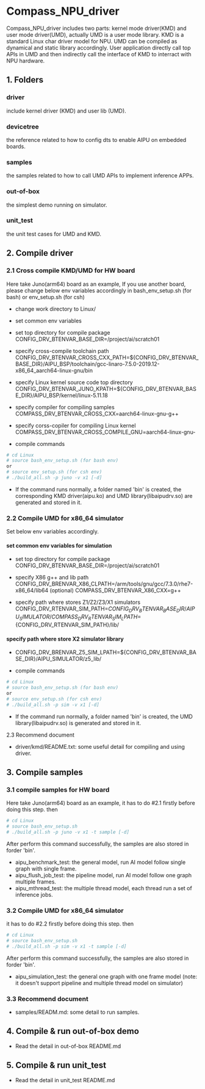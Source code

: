 # Compass_NPU_driver
Compass_NPU_driver includes two parts: kernel mode driver(KMD) and user mode driver(UMD), actually UMD is a user mode library. KMD is a standard Linux char driver model for NPU. UMD can be compiled as dynamical and static library accordingly. User application directly call top APIs in UMD and then indirectly call the interface of KMD to interract with NPU hardware.

## 1. Folders
### driver
include kernel driver (KMD) and user lib (UMD).
### devicetree
the reference related to how to config dts to enable AIPU on embedded boards.
### samples
the samples related to how to call UMD APIs to implement inference APPs.
### out-of-box
the simplest demo running on simulator.
### unit_test
the unit test cases for UMD and KMD.

## 2. Compile driver

### 2.1 Cross compile KMD/UMD for HW board
Here take Juno(arm64) board as an example, If you use another board, please change below env variables accordingly in bash_env_setup.sh (for bash) or env_setup.sh (for csh)

- change work directory to Linux/

- set common env variables

- set top directory for compile package
CONFIG_DRV_BTENVAR_BASE_DIR=/project/ai/scratch01

- specify cross-compile toolchain path
CONFIG_DRV_BTENVAR_CROSS_CXX_PATH=${CONFIG_DRV_BTENVAR_BASE_DIR}/AIPU_BSP/toolchain/gcc-linaro-7.5.0-2019.12-x86_64_aarch64-linux-gnu/bin

- specify Linux kernel source code top directory
CONFIG_DRV_BTENVAR_JUNO_KPATH=${CONFIG_DRV_BTENVAR_BASE_DIR}/AIPU_BSP/kernel/linux-5.11.18

- specify compiler for compiling samples
COMPASS_DRV_BTENVAR_CROSS_CXX=aarch64-linux-gnu-g++

- specify corss-copiler for compiling Linux kernel
COMPASS_DRV_BTENVAR_CROSS_COMPILE_GNU=aarch64-linux-gnu-

- compile commands

```bash
# cd Linux
# source bash_env_setup.sh (for bash env)
or
# source env_setup.sh (for csh env)
# ./build_all.sh -p juno -v x1 [-d]
```

- If the command runs normally, a folder named 'bin' is created, the corresponding KMD driver(aipu.ko) and UMD library(libaipudrv.so) are generated and stored in it.

### 2.2 Compile UMD for x86_64 simulator
Set below env variables accordingly.

#### set common env variables for simulation

- set top directory for compile package
CONFIG_DRV_BTENVAR_BASE_DIR=/project/ai/scratch01

- specify X86 g++ and lib path
CONFIG_DRV_BRENVAR_X86_CLPATH=/arm/tools/gnu/gcc/7.3.0/rhe7-x86_64/lib64 (optional)
COMPASS_DRV_BTENVAR_X86_CXX=g++

- specify path where stores Z1/Z2/Z3/X1 simulators
CONFIG_DRV_RTENVAR_SIM_PATH=${CONFIG_DRV_BTENVAR_BASE_DIR}/AIPU_SIMULATOR/
COMPASS_DRV_RTENVAR_SIM_LPATH=${CONFIG_DRV_RTENVAR_SIM_PATH}/lib/

#### specify path where store X2 simulator library
- CONFIG_DRV_BRENVAR_Z5_SIM_LPATH=${CONFIG_DRV_BTENVAR_BASE_DIR}/AIPU_SIMULATOR/z5_lib/

- compile commands

```bash
# cd Linux
# source bash_env_setup.sh (for bash env)
or
# source env_setup.sh (for csh env)
# ./build_all.sh -p sim -v x1 [-d]
```

- If the command run normally, a folder named 'bin' is created, the UMD library(libaipudrv.so)
is generated and stored in it.

2.3 Recommend document

- driver/kmd/README.txt: some useful detail for compiling and using driver.

## 3. Compile samples

### 3.1 compile samples for HW board
Here take Juno(arm64) board as an example, it has to do #2.1 firstly before doing this step. then

```bash
# cd Linux
# source bash_env_setup.sh
# ./build_all.sh -p juno -v x1 -t sample [-d]
```

After perform this command successfully, the samples are also stored in forder 'bin'.
- aipu_benchmark_test: the general model, run AI model follow single graph with single frame.
- aipu_flush_job_test: the pipeline model, run AI model follow one graph multiple frames.
- aipu_mthread_test: the multiple thread model, each thread run a set of inference jobs.

### 3.2 Compile UMD for x86_64 simulator
it has to do #2.2 firstly before doing this step. then

```bash
# cd Linux
# source bash_env_setup.sh
# ./build_all.sh -p sim -v x1 -t sample [-d]
```

After perform this command successfully, the samples are also stored in forder 'bin'.
- aipu_simulation_test: the general one graph with one frame model
(note: it doesn't support pipeline and multiple thread model on simulator)

### 3.3 Recommend document

- samples/READM.md: some detail to run samples.

## 4. Compile & run out-of-box demo

- Read the detail in out-of-box README.md

## 5. Compile & run unit_test

- Read the detail in unit_test README.md